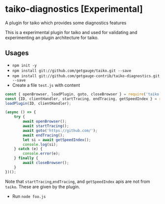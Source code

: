 # taiko-diagnostics [Experimental]

A plugin for taiko which provides some diagnostics features

This is a experimental plugin for taiko and used for validating and experimenting an plugin architecture for taiko.

## Usages

* `npm init -y`
* `npm install git://github.com/getgauge/taiko.git --save`
* `npm install git://github.com/getgauge-contrib/taiko-diagnostics.git --save`
* Create a file `test.js` with content

```javascript
const { openBrowser, loadPlugin, goto, closeBrowser } = require('taiko');
const {ID, clientHandler, startTracing, endTracing, getSpeedIndex } = require('taiko-diagnostics');
loadPlugin(ID, clientHandler);

(async () => {
    try {
        await openBrowser();
        await startTracing();
        await goto('https://github.com/');
        await endTracing();
        let si = await getSpeedIndex();
        console.log(si);
    } catch (e) {
        console.error(e);
    } finally {
        await closeBrowser();
    }
})();
```

Note that `startTracing`,`endTracing`, and `getSpeedIndex` apis are not from `taiko`. These are given by the plugin.

* Run `node foo.js`
